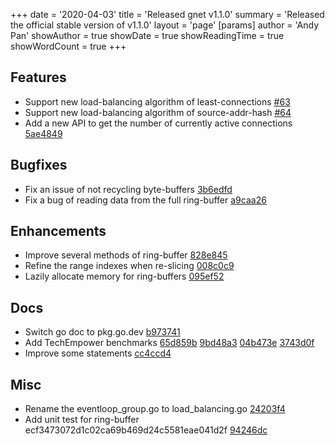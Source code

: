 +++
date = '2020-04-03'
title = 'Released gnet v1.1.0'
summary = 'Released the official stable version of v1.1.0'
layout = 'page'
[params]
  author = 'Andy Pan'
showAuthor = true
showDate = true
showReadingTime = true
showWordCount = true
+++

## Features

- Support new load-balancing algorithm of least-connections [#63](https://github.com/panjf2000/gnet/pull/63)
- Support new load-balancing algorithm of source-addr-hash [#64](https://github.com/panjf2000/gnet/pull/64)
- Add a new API to get the number of currently active connections [5ae4849](https://github.com/panjf2000/gnet/commit/5ae4849ac2941394b21254950ec7101081add782)

## Bugfixes

- Fix an issue of not recycling byte-buffers [3b6edfd](https://github.com/panjf2000/gnet/commit/3b6edfdd933abab07a823bc0760c3d24b61b0879)
- Fix a bug of reading data from the full ring-buffer [a9caa26](https://github.com/panjf2000/gnet/commit/a9caa26689f9ecb46a98feb3bb5513639c8beb98)

## Enhancements

- Improve several methods of ring-buffer [828e845](https://github.com/panjf2000/gnet/commit/828e845558c49918a647a1144eab8d9ca35887de)
- Refine the range indexes when re-slicing [008c0c9](https://github.com/panjf2000/gnet/commit/008c0c9e4c702431db6b3d4372be94ea99ac5a5e)
- Lazily allocate memory for ring-buffers [095ef52](https://github.com/panjf2000/gnet/commit/095ef52c9275b5382b7e557da7bb40c5a3b156ca)

## Docs

- Switch go doc to pkg.go.dev [b973741](https://github.com/panjf2000/gnet/commit/b973741b7415e2e42b16e8dcf4adf6553c41ed40)
- Add TechEmpower benchmarks [65d859b](https://github.com/panjf2000/gnet/commit/65d859b02a7766808151db5a809f8776ba708cfd) [9bd48a3](https://github.com/panjf2000/gnet/commit/9bd48a348281542d3cac008b5525a693981ec525) [04b473e](https://github.com/panjf2000/gnet/commit/04b473e20f51afe4b798d54b336fc72a7c5cd7b0) [3743d0f](https://github.com/panjf2000/gnet/commit/3743d0f26ff38fec6872be0d13eac7e7d370d4b9)
- Improve some statements [cc4ccd4](https://github.com/panjf2000/gnet/commit/cc4ccd470b0a4fabf902896df714b7fd07346216)

## Misc

- Rename the eventloop_group.go to load_balancing.go [24203f4](https://github.com/panjf2000/gnet/commit/24203f4d936374666ef73c1ff7d96656c4de5fcb)
- Add unit test for ring-buffer ecf3473072d1c02ca69b469d24c5581eae041d2f [94246dc](https://github.com/panjf2000/gnet/commit/94246dc0fa7c0fcd02e0498e2a355f661b1403c8)